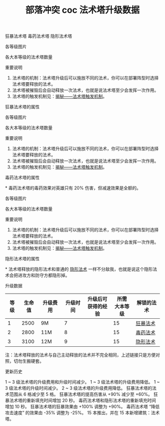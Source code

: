 ﻿---
title: "部落冲突 coc 法术塔升级数据"
navTitle: "法术塔"
shownTitle: "法术塔"
description: "多年来，法师在战场上只有火球这一种魔法，一次还只能扔一颗。现在，他们发明了一种全自动的魔法利器，可以使用不同魔法扰乱敌人的进攻！"
module: upgrade-home
imgFolder: home_buildings/0311
wiki: https://clashofclans.fandom.com/wiki/Spell_Tower
canonical: /upgrade/0311-Spell-Tower
---

<SwitchTabs contentClass="cp-unit-items" :stickyTabs="true" :pageTabs="true">
    <SwitchTab tabId="cp-unit-item-0" :activeTab="true">狂暴法术塔</SwitchTab>
    <SwitchTab tabId="cp-unit-item-1">毒药法术塔</SwitchTab>
    <SwitchTab tabId="cp-unit-item-2">隐形法术塔</SwitchTab>
</SwitchTabs>

<!-- ↓↓↓ 狂暴法术塔 ↓↓↓ -->
<SwitchTabGroup id="cp-unit-item-0" class="cp-unit-items">
<UnitInfo :folder="$frontmatter.imgFolder" imgSrc="Spell_Tower3_Rage.png" imgAlt="狂暴法术塔"
    :description="$frontmatter.description" :isSmallImg="true" />

<SmallTitle>各等级图片</SmallTitle>

<Panel>
    <UnitImgGroup title="狂暴法术塔" :folder="$frontmatter.imgFolder">
        <UnitImg imgTitle="1 级" imgSrc="Spell_Tower1_Rage.png" />
        <UnitImg imgTitle="2 级" imgSrc="Spell_Tower2_Rage.png" />
        <UnitImg imgTitle="3 级" imgSrc="Spell_Tower3_Rage.png" />
    </UnitImgGroup>
</Panel>

<SmallTitle>各大本等级的法术塔数量</SmallTitle>

<BuildingNum>
    <BuildingNumRow title="大本等级" num="1 - 14, 15 - 17" />
    <BuildingNumRow title="建筑数量" num="     0,       2" />
</BuildingNum>

<SmallTitle>重要说明</SmallTitle>

1. 法术塔的机制：法术塔升级后可以施放不同的法术，你可以在部署阵型时选择法术塔要释放的法术。
2. 法术塔被摧毁后会自动释放一次法术，也就是说法术塔至少会发挥一次作用。
3. 法术塔的触发机制见：[揭秘——法术塔触发机制](/p/5552)。

<SmallTitle>狂暴法术塔的属性</SmallTitle>

<UnitProperties>
    <UnitProperty pKey="占地面积" pValue="2×2" />
    <UnitProperty pKey="判定面积" pValue="1×1" :isJudgeSquare="true" />
    <UnitProperty pKey="法术作用目标" pValue="地面和空中目标" />
    <UnitProperty pKey="触发半径" pValue="9 格" />
    <UnitProperty pKey="作用半径" pValue="5 格" />
    <UnitProperty pKey="作用类型" pValue="为防守方的防御和部队提供加成" />
    <UnitProperty pKey="释放方式" pValue="原地释放" />
    <UnitProperty pKey="法术持续时间" pValue="18 秒" />
    <UnitProperty pKey="伤害提升" pValue="60%" />
    <UnitProperty pKey="重新装填时间" pValue="70 秒" />
</UnitProperties>
</SwitchTabGroup>

<!-- ↓↓↓ 毒药法术塔 ↓↓↓ -->
<SwitchTabGroup id="cp-unit-item-1" class="cp-unit-items">
<UnitInfo :folder="$frontmatter.imgFolder" imgSrc="Spell_Tower3_Poison.png" imgAlt="毒药法术塔"
    :description="$frontmatter.description" :isSmallImg="true" />

<SmallTitle>各等级图片</SmallTitle>

<Panel>
    <UnitImgGroup title="毒药法术塔" :folder="$frontmatter.imgFolder">
        <UnitImg imgTitle="2 级" imgSrc="Spell_Tower2_Poison.png" />
        <UnitImg imgTitle="3 级" imgSrc="Spell_Tower3_Poison.png" />
    </UnitImgGroup>
</Panel>

<SmallTitle>各大本等级的法术塔数量</SmallTitle>

<BuildingNum>
    <BuildingNumRow title="大本等级" num="1 - 14, 15 - 17" />
    <BuildingNumRow title="建筑数量" num="     0,       2" />
</BuildingNum>

<SmallTitle>重要说明</SmallTitle>

1. 法术塔的机制：法术塔升级后可以施放不同的法术，你可以在部署阵型时选择法术塔要释放的法术。
2. 法术塔被摧毁后会自动释放一次法术，也就是说法术塔至少会发挥一次作用。
3. 法术塔的触发机制见：[揭秘——法术塔触发机制](/p/5552)。

<SmallTitle>毒药法术塔的属性</SmallTitle>

<UnitProperties>
    <UnitProperty pKey="占地面积" pValue="2×2" />
    <UnitProperty pKey="判定面积" pValue="1×1" :isJudgeSquare="true" />
    <UnitProperty pKey="法术作用目标" pValue="地面和空中目标" />
    <UnitProperty pKey="触发半径" pValue="9 格" />
    <UnitProperty pKey="作用半径" pValue="5 格" />
    <UnitProperty pKey="作用类型" pValue="对附近的敌人释放毒药法术" />
    <UnitProperty pKey="释放方式" pValue="扔到目标身上" />
    <UnitProperty pKey="毒药最高秒伤" pValue="60<sup>*</sup>" />
    <UnitProperty pKey="法术持续时间" pValue="12 秒" />
    <UnitProperty pKey="移动速度降低" pValue="35%" />
    <UnitProperty pKey="攻击速度降低" pValue="25%" />
    <UnitProperty pKey="重新装填时间" pValue="70 秒" />
</UnitProperties>

\* 毒药法术塔的毒药效果对英雄只有 20% 伤害，但减速效果是全额的。
</SwitchTabGroup>

<!-- ↓↓↓ 隐形法术塔 ↓↓↓ -->
<SwitchTabGroup id="cp-unit-item-2" class="cp-unit-items">
<UnitInfo :folder="$frontmatter.imgFolder" imgSrc="Spell_Tower3_Invisibility.png" imgAlt="隐形法术塔"
    :description="$frontmatter.description" :isSmallImg="true" />

<SmallTitle>各等级图片</SmallTitle>

<Panel>
    <UnitImgGroup title="隐形法术塔" :folder="$frontmatter.imgFolder">
        <UnitImg imgTitle="3 级" imgSrc="Spell_Tower3_Invisibility.png" />
    </UnitImgGroup>
</Panel>

<SmallTitle>各大本等级的法术塔数量</SmallTitle>

<BuildingNum>
    <BuildingNumRow title="大本等级" num="1 - 14, 15 - 17" />
    <BuildingNumRow title="建筑数量" num="     0,       2" />
</BuildingNum>

<SmallTitle>重要说明</SmallTitle>

1. 法术塔的机制：法术塔升级后可以施放不同的法术，你可以在部署阵型时选择法术塔要释放的法术。
2. 法术塔被摧毁后会自动释放一次法术，也就是说法术塔至少会发挥一次作用。
3. 法术塔的触发机制见：[揭秘——法术塔触发机制](/p/5552)。

<SmallTitle>隐形法术塔的属性</SmallTitle>

<UnitProperties>
    <UnitProperty pKey="占地面积" pValue="2×2" />
    <UnitProperty pKey="判定面积" pValue="1×1" :isJudgeSquare="true" />
    <UnitProperty pKey="法术作用目标" pValue="地面和空中目标" />
    <UnitProperty pKey="触发半径" pValue="4.5 格" />
    <UnitProperty pKey="作用半径" pValue="4.5 格" />
    <UnitProperty pKey="作用类型" pValue="让附近的兵种和建筑暂时隐形<sup>*</sup>" />
    <UnitProperty pKey="释放方式" pValue="原地释放" />
    <UnitProperty pKey="隐形效果持续时间" pValue="4.5 秒" />
    <UnitProperty pKey="重新装填时间" pValue="70 秒" />
</UnitProperties>

\* 法术塔释放的隐形法术和普通的 [隐形法术](/upgrade/0106-Invisibility-Spell) 一样不分敌我，也就是说这个隐形法术会把进攻方和防守方都隐形掉。
</SwitchTabGroup>

<!-- ↓↓↓ 法术塔的公共部分是从升级数据开始的，不是更新历史 ↓↓↓ -->
<SmallTitle>升级数据</SmallTitle>

<script setup>
const tableExtraInfo = [
    {
        "column": 2,
        "type": "cost",
        "gpClass": "building",
        "icon": "Gold"
    },
    {
        "column": 3,
        "type": "time",
        "gpClass": "building"
    },
    {
        "column": 4,
        "type": "exp",
        "icon": "Exp"
    }
];
</script>

<UnitTable :tableExtraInfo="tableExtraInfo">

| 等级 | 生命值 | 升级费用 | 升级时间 | 升级后可<br>获得的经验| 所需<br>大本等级 | 解锁的法术 |
| ---- |   --- |   ---   |   ---    |        ---          |       ---       |    ---    |
|   1  |  2500 |    9M   |    7     |                     |        15       |<a href="/upgrade/0102-Rage-Spell">狂暴法术</a>|
|   2  |  2800 |   11M   |    8     |                     |        15       |<a href="/upgrade/0180-Poison-Spell">毒药法术</a>|
|   3  |  3100 |   12M   |    9     |                     |        15       |<a href="/upgrade/0106-Invisibility-Spell">隐形法术</a>|
</UnitTable>

注：法术塔释放的法术与自己主动释放的法术并不完全相同，上述链接只是方便对照，切勿生搬硬套。

<SmallTitle>更新历史</SmallTitle>

<Timeline>
    <TimelineItem date="2025/03/24">
        <TimelineRow>1 ~ 3 级法术塔的升级费用和升级时间减少。</TimelineRow>
    </TimelineItem>
    <TimelineItem date="2024/11/25">
        <TimelineRow>1 ~ 3 级法术塔的升级费用降低。</TimelineRow>
    </TimelineItem>
    <TimelineItem date="2024/06/18">
        <TimelineRow>1 ~ 3 级法术塔的升级时间减少。</TimelineRow>
        <TimelineRow>2 ~ 3 级法术塔的升级费用降低。</TimelineRow>
    </TimelineItem>
    <TimelineItem date="2023/12/12">
        <TimelineRow>狂暴法术塔的法术范围从 6 格减少至 5 格。</TimelineRow>
        <TimelineRow>狂暴法术塔的提高伤害从 +90% 减少至 +60%。</TimelineRow>
    </TimelineItem>
    <TimelineItem date="2023/06/12">
        <TimelineRow>狂暴法术塔的重新填充时间增加 20 秒。</TimelineRow>
        <TimelineRow>毒药法术塔和隐形法术塔的重新填充时间增加 10 秒。</TimelineRow>
        <TimelineRow>狂暴法术塔的狂暴效果由 +100% 调整为 +90%。</TimelineRow>
    </TimelineItem>
    <TimelineItem date="2022/12/12">
        <TimelineRow>毒药法术塔 “降低攻击速度” 的效果由 -35% 调整为 -25%。</TimelineRow>
    </TimelineItem>
    <TimelineItem date="2022/10/10">
        <TimelineRow>15 本推出，并在 15 本新增建筑：法术塔。</TimelineRow>
    </TimelineItem>
    <TimelineItem :historyBottom="true" />
</Timeline>